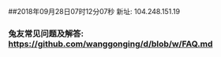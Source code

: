 ##2018年09月28日07时12分07秒 新址: 104.248.151.19
### 兔友常见问题及解答: https://github.com/wanggonging/d/blob/w/FAQ.md
